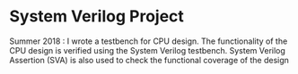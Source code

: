 # System Verilog Project
Summer 2018 : I wrote a testbench for CPU design. The functionality of the CPU design is verified using the System Verilog testbench. System Verilog Assertion (SVA) is also used to check the functional coverage of the design
